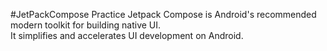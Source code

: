 #JetPackCompose Practice
Jetpack Compose is Android's recommended modern toolkit for building native UI.<br> It simplifies and accelerates UI development on Android.
